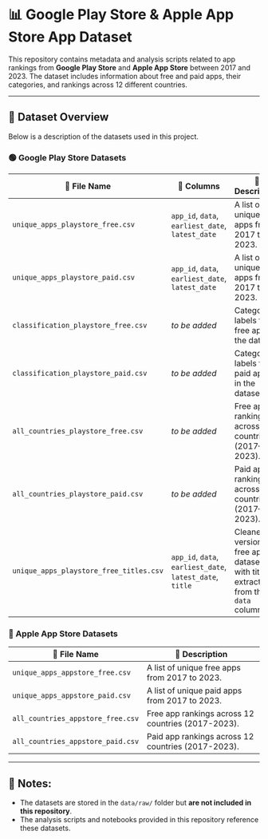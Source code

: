 # 📊 Google Play Store & Apple App Store App Dataset

This repository contains metadata and analysis scripts related to app rankings from **Google Play Store** and **Apple App Store** between 2017 and 2023. The dataset includes information about free and paid apps, their categories, and rankings across 12 different countries.

---
## 📂 Dataset Overview

Below is a description of the datasets used in this project.

### **🟢 Google Play Store Datasets**
| 📄 File Name                           | 🧱 Columns | 📝 Description | ⚙️ Notes |
|----------------------------------|------------|----------------|----------|
| `unique_apps_playstore_free.csv`  | `app_id`, `data`, `earliest_date`, `latest_date` | A list of unique free apps from 2017 to 2023. | Includes 6,711 missing values in the `data` column and one row with all values missing. |
| `unique_apps_playstore_paid.csv`  | `app_id`, `data`, `earliest_date`, `latest_date` | A list of unique paid apps from 2017 to 2023. | |
| `classification_playstore_free.csv`  | _to be added_ | Category labels for free apps in the dataset. | |
| `classification_playstore_paid.csv`  | _to be added_ | Category labels for paid apps in the dataset. | |
| `all_countries_playstore_free.csv`  | _to be added_ | Free app rankings across 12 countries (2017–2023). | |
| `all_countries_playstore_paid.csv`  | _to be added_ | Paid app rankings across 12 countries (2017–2023). | |
| `unique_apps_playstore_free_titles.csv` | `app_id`, `data`, `earliest_date`, `latest_date`, `title` | Cleaned version of free apps dataset with titles extracted from the `data` column. | Title extracted into new column. Based on `unique_apps_playstore_free.csv`. |


### **🔵 Apple App Store Datasets**
| 📄 File Name                           | 📝 Description |
|----------------------------------|--------------|
| `unique_apps_appstore_free.csv`  | A list of unique free apps from 2017 to 2023. |
| `unique_apps_appstore_paid.csv`  | A list of unique paid apps from 2017 to 2023. |
| `all_countries_appstore_free.csv`  | Free app rankings across 12 countries (2017-2023). |
| `all_countries_appstore_paid.csv`  | Paid app rankings across 12 countries (2017-2023). |

---

## 📌 Notes:
- The datasets are stored in the `data/raw/` folder but **are not included in this repository**.
- The analysis scripts and notebooks provided in this repository reference these datasets.


